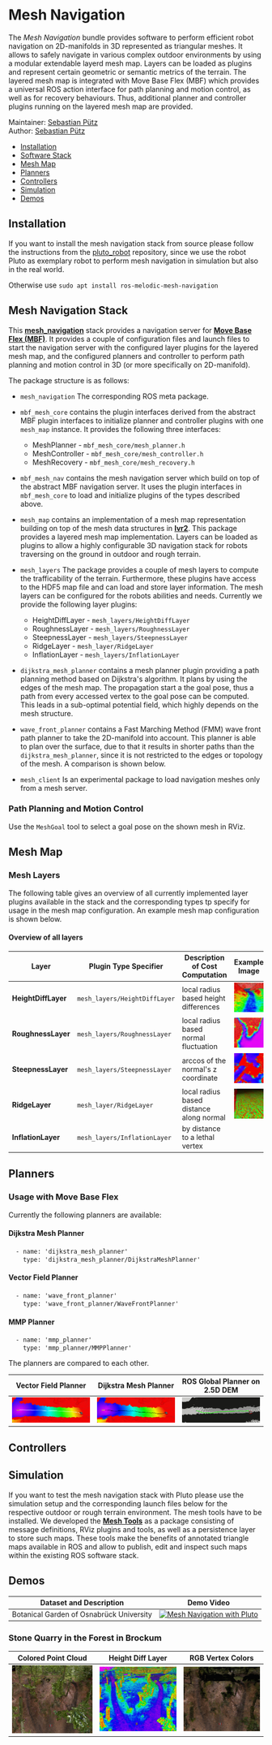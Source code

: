 # Mesh Navigation

The *Mesh Navigation* bundle provides software to perform efficient robot navigation on 2D-manifolds in 3D represented 
as triangular meshes. It allows to safely navigate in various complex outdoor environments by using a modular extendable
layerd mesh map. Layers can be loaded as plugins and represent certain geometric or semantic metrics of the terrain.
The layered mesh map is integrated with Move Base Flex (MBF) which provides a universal ROS action interface for path
planning and motion control, as well as for recovery behaviours. Thus, additional planner and controller plugins running
on the layered mesh map are provided.

Maintainer: [Sebastian Pütz](mailto:spuetz@uos.de)  
Author: [Sebastian Pütz](mailto:spuetz@uos.de)


* [Installation](#installation)
* [Software Stack](#mesh-navigation-stack)
* [Mesh Map](#mesh-map)
* [Planners](#planners)
* [Controllers](#controllers)
* [Simulation](#simulation)
* [Demos](#demos)


## Installation
If you want to install the mesh navigation stack from source please follow the instructions from the 
[pluto_robot](https://github.com/uos/pluto_robot) repository, since we use the robot Pluto as exemplary
robot to perform mesh navigation in simulation but also in the real world.

Otherwise use `sudo apt install ros-melodic-mesh-navigation`

## Mesh Navigation Stack
This **[mesh_navigation](https://github.com/uos/mesh_navigation)** stack provides a navigation server for 
**[Move Base Flex (MBF)](https://github.com/magazino/move_base_flex)**. It provides a couple of configuration files and launch 
files to start the navigation server with the configured layer plugins for the layered mesh map, and the configured
planners and controller to perform path planning and motion control in 3D (or more specifically on 2D-manifold). 

The package structure is as follows:

- `mesh_navigation` The corresponding ROS meta package.

- `mbf_mesh_core` contains the plugin interfaces derived from the abstract MBF plugin interfaces to initialize 
  planner and controller plugins with one `mesh_map` instance. It provides the following three interfaces:
  
  - MeshPlanner - `mbf_mesh_core/mesh_planner.h`
  - MeshController - `mbf_mesh_core/mesh_controller.h`
  - MeshRecovery - `mbf_mesh_core/mesh_recovery.h`

- `mbf_mesh_nav` contains the mesh navigation server which build on top of the abstract MBF navigation server.
  It uses the plugin interfaces in `mbf_mesh_core` to load and initialize plugins of the types described above.

- `mesh_map` contains an implementation of a mesh map representation building on top of the mesh data structures
  in **[lvr2](https://github.com/uos/lvr2)**. This package provides a layered mesh map implementation. Layers can be 
  loaded as plugins to allow a highly configurable 3D navigation stack for robots traversing on the ground in outdoor
  and rough terrain.
- `mesh_layers` The package provides a couple of mesh layers to compute the trafficability of the terrain. 
  Furthermore, these plugins have access to the HDF5 map file and can load and store layer information. 
  The mesh layers can be configured for the robots abilities and needs. Currently we provide the following layer plugins:
  - HeightDiffLayer - `mesh_layers/HeightDiffLayer`
  - RoughnessLayer - `mesh_layers/RoughnessLayer`
  - SteepnessLayer - `mesh_layers/SteepnessLayer`
  - RidgeLayer - `mesh_layer/RidgeLayer`
  - InflationLayer - `mesh_layers/InflationLayer`

- `dijkstra_mesh_planner` contains a mesh planner plugin providing a path planning method based on Dijkstra's algorithm.
  It plans by using the edges of the mesh map. The propagation start a the goal pose, thus a path from every accessed 
  vertex to the goal pose can be computed. This leads in a sub-optimal potential field, which highly depends on the mesh 
  structure.

- `wave_front_planner` contains a Fast Marching Method (FMM) wave front path planner to take the 2D-manifold into account.
  This planner is able to plan over the surface, due to that it results in shorter paths than the `dijkstra_mesh_planner`,
  since it is not restricted to the edges or topology of the mesh. A comparison is shown below.

- `mesh_client` Is an experimental package to load navigation meshes only from a mesh server.


### Path Planning and Motion Control
Use the `MeshGoal` tool to select a goal pose on the shown mesh in RViz. 

## Mesh Map

### Mesh Layers
The following table gives an overview of all currently implemented layer plugins available in the stack and the 
corresponding types tp specify for usage in the mesh map configuration. An example mesh map configuration is shown
below.

#### Overview of all layers

| Layer                | Plugin Type Specifier           | Description of Cost Computation          |  Example Image                                                                           |
|----------------------|---------------------------------|------------------------------------------|------------------------------------------------------------------------------------------|
| **HeightDiffLayer**  | `mesh_layers/HeightDiffLayer`   | local radius based height differences    |  ![HeightDiffLayer](docs/images/costlayers/height_diff.jpg?raw=true "Height Diff Layer") |
| **RoughnessLayer**   | `mesh_layers/RoughnessLayer`    | local radius based normal fluctuation    |  ![RoughnessLayer](docs/images/costlayers/roughness.jpg?raw=true "Roughness Layer")      | 
| **SteepnessLayer**   | `mesh_layers/SteepnessLayer`    | arccos of the normal's z coordinate      |  ![SteepnessLayer](docs/images/costlayers/steepness.jpg?raw=true "Steepness Layer")      |
| **RidgeLayer**       | `mesh_layer/RidgeLayer`         | local radius based distance along normal |  ![RidgeLayer](docs/images/costlayers/ridge.jpg?raw=true "RidgeLayer")                   |
| **InflationLayer**   | `mesh_layers/InflationLayer`    | by distance to a lethal vertex           |                                                                                          |

## Planners

### Usage with Move Base Flex
Currently the following planners are available:
#### Dijkstra Mesh Planner
```
  - name: 'dijkstra_mesh_planner'
    type: 'dijkstra_mesh_planner/DijkstraMeshPlanner'
```
#### Vector Field Planner
```
  - name: 'wave_front_planner'
    type: 'wave_front_planner/WaveFrontPlanner'
```
#### MMP Planner
```
  - name: 'mmp_planner'
    type: 'mmp_planner/MMPPlanner'
```
The planners are compared to each other.

| Vector Field Planner |  Dijkstra Mesh Planner | ROS Global Planner on 2.5D DEM |
|----------------------|------------------------|--------------------------------|
|![VectorFieldPlanner](docs/images/stone_quarry/fmm_pot.jpg?raw=true "Vector Field Planner") | ![DijkstraMeshPlanner](docs/images/stone_quarry/dijkstra_pot.jpg?raw=true "Dijkstra Mesh Planner") | ![2D-DEM-Planner](docs/images/stone_quarry/dem_side.jpg?raw=true "2D DEM Planner") |

## Controllers

## Simulation
If you want to test the mesh navigation stack with Pluto please use the simulation setup and the corresponding launch
files below for the respective outdoor or rough terrain environment. The mesh tools have to be installed.
We developed the **[Mesh Tools](https://github.com/uos/mesh_tools)** as a package consisting of message definitions, RViz plugins and tools, as well as a
persistence layer to store such maps. These tools make the benefits of annotated triangle maps available in ROS and
allow to publish, edit and inspect such maps within the existing ROS software stack.

## Demos
| Dataset and Description                  | Demo Video                            |
|------------------------------------------|---------------------------------------| 
| Botanical Garden of Osnabrück University | [![Mesh Navigation with Pluto](http://img.youtube.com/vi/qAUWTiqdBM4/0.jpg)](http://www.youtube.com/watch?v=qAUWTiqdBM4)|

### Stone Quarry in the Forest in Brockum
| Colored Point Cloud | Height Diff Layer | RGB Vertex Colors |
|---------------------|-------------------|-------------------|
|![StoneQuarryPointCLoud](docs/images/stone_quarry/cloud.png?raw=true "Stone Quarry Point Cloud")|![StoneQuarryHeightDiff](docs/images/stone_quarry/height_diff.jpg?raw=true "Stone Quarry Height Diff")|![StoneQuarryVertexColors](docs/images/stone_quarry/mesh_rgb.jpg?raw=true "Stone Quarry Vertex Colors")|

